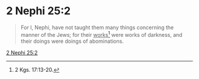 # 2 Nephi 25:2

> For I, Nephi, have not taught them many things concerning the manner of the Jews; for their <u>works</u>[^a] were works of darkness, and their doings were doings of abominations.

[2 Nephi 25:2](https://www.churchofjesuschrist.org/study/scriptures/bofm/2-ne/25?lang=eng&id=p2#p2)


[^a]: 2 Kgs. 17:13-20.
